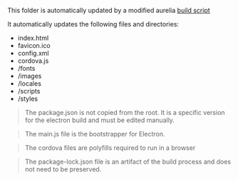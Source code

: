 This folder is automatically updated by a modified aurelia [build script](../aurelia_project/tasks/build.js)

It automatically updates the following files and directories:
-  index.html
-  favicon.ico
-  config.xml
-  cordova.js
-  /fonts
-  /images
-  /locales
-  /scripts
-  /styles

>The package.json is not copied from the root. It is a specific version for the electron build and must be edited manually.

>The main.js file is the bootstrapper for Electron.

>The cordova files are polyfills required to run in a browser

>The package-lock.json file is an artifact of the build process and does not need to be preserved.



